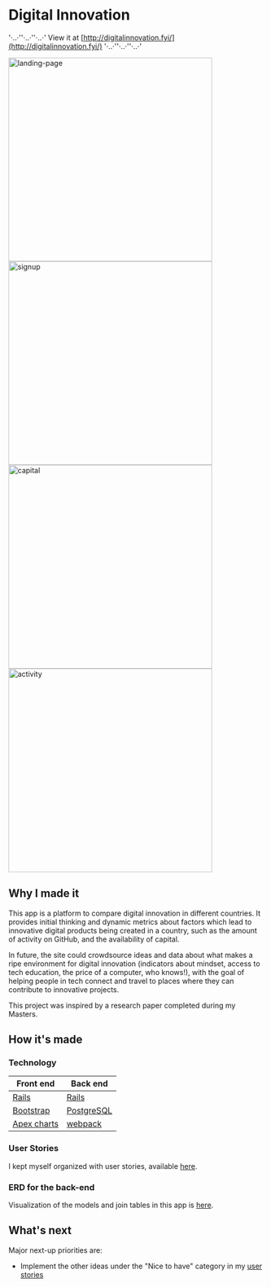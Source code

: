 # Digital Innovation

'·..·''·..·''·..·' View it at [http://digitalinnovation.fyi/](http://digitalinnovation.fyi/) '·..·''·..·''·..·'

<p float="right">
  <img alt='landing-page' src='https://bridgetro.se/project-snapshots/digital-innovation/digital-innovation-1-landing-page.png' width='400' />
  <img alt="signup" src="https://bridgetro.se/project-snapshots/digital-innovation/digital-innovation-2-signup.png" width='400'/>
  <img alt='capital' src="https://bridgetro.se/project-snapshots/digital-innovation/digital-innovation-5-capital.png" width='400' />
  <img alt="activity" src="https://bridgetro.se/project-snapshots/digital-innovation/digital-innovation-7-activity.png" width='400'/>
</p>

## Why I made it

This app is a platform to compare digital innovation in different countries. It provides initial thinking and dynamic metrics about factors which lead to innovative digital products being created in a country, such as the amount of activity on GitHub, and the availability of capital.

In future, the site could crowdsource ideas and data about what makes a ripe environment for digital innovation (indicators about mindset, access to tech education, the price of a computer, who knows!), with the goal of helping people in tech connect and travel to places where they can contribute to innovative projects.

This project was inspired by a research paper completed during my Masters.

## How it's made

### Technology

| Front end  | Back end |
| ------------- | ------------- |
| [Rails](https://rubyonrails.org/)  | [Rails](https://rubyonrails.org/) |
| [Bootstrap](https://getbootstrap.com/)  | [PostgreSQL](https://www.postgresql.org/) |
| [Apex charts](https://apexcharts.com/)| [webpack](https://webpack.js.org/) |
  
### User Stories

I kept myself organized with user stories, available [here](https://bridgetrosefitz.notion.site/Bridget-Fitzgerald-Digital-Innovation-0c0a03caf93f4643bfa85f634bd0d8ae).

### ERD for the back-end
Visualization of the models and join tables in this app is [here](https://drive.google.com/file/d/1fqB9-6P3mlApxOALKzsiuhRvq5rVV9i-/view?usp=sharing).


## What's next

Major next-up priorities are:
* Implement the other ideas under the "Nice to have" category in my [user stories](https://bridgetrosefitz.notion.site/Bridget-Fitzgerald-Digital-Innovation-0c0a03caf93f4643bfa85f634bd0d8ae)

